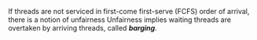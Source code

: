 If threads are not serviced in first-come first-serve (FCFS) order of arrival, there is a notion of unfairness Unfairness implies waiting threads are overtaken by arriving threads, called ***barging***.